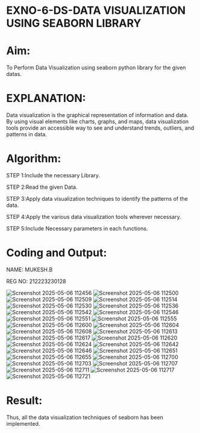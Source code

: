 # EXNO-6-DS-DATA VISUALIZATION USING SEABORN LIBRARY

# Aim:
  To Perform Data Visualization using seaborn python library for the given datas.

# EXPLANATION:
Data visualization is the graphical representation of information and data. By using visual elements like charts, graphs, and maps, data visualization tools provide an accessible way to see and understand trends, outliers, and patterns in data.

# Algorithm:
STEP 1:Include the necessary Library.

STEP 2:Read the given Data.

STEP 3:Apply data visualization techniques to identify the patterns of the data.

STEP 4:Apply the various data visualization tools wherever necessary.

STEP 5:Include Necessary parameters in each functions.

# Coding and Output:

 NAME: MUKESH.B
 
 REG NO: 212223230128

![Screenshot 2025-05-06 112456](https://github.com/user-attachments/assets/081e89e9-5fdd-4d35-af88-de0f6ef2dd87)
![Screenshot 2025-05-06 112500](https://github.com/user-attachments/assets/3d44f50f-e9ab-4b57-8d5a-d0583565c6c9)
![Screenshot 2025-05-06 112509](https://github.com/user-attachments/assets/86a6647e-c564-4da4-b37c-9d70bc4b7765)
![Screenshot 2025-05-06 112514](https://github.com/user-attachments/assets/b5f598cf-244c-4daf-8724-d8c90ceb2c63)
![Screenshot 2025-05-06 112530](https://github.com/user-attachments/assets/613a0e83-c443-461c-bc06-cc8cfe680ce0)
![Screenshot 2025-05-06 112536](https://github.com/user-attachments/assets/09aa72fb-8acc-420d-af08-e942029a18d6)
![Screenshot 2025-05-06 112542](https://github.com/user-attachments/assets/22adf710-a28f-4cec-8840-abbbddf99280)
![Screenshot 2025-05-06 112546](https://github.com/user-attachments/assets/fd5a5be9-e0c4-4ebf-b9a0-6ff416a29961)
![Screenshot 2025-05-06 112551](https://github.com/user-attachments/assets/62b73aad-eee0-46fd-a2c6-f1c9e16ef9e3)
![Screenshot 2025-05-06 112555](https://github.com/user-attachments/assets/dd3c82fa-782b-48d1-84ee-9ab97756a82d)
![Screenshot 2025-05-06 112600](https://github.com/user-attachments/assets/0d44a405-c576-457d-9f8d-5357f646d07f)
![Screenshot 2025-05-06 112604](https://github.com/user-attachments/assets/9aeac826-9370-4732-8506-b8abcfbee3ca)
![Screenshot 2025-05-06 112608](https://github.com/user-attachments/assets/16f8145b-e57a-4dd2-8045-9d5b95f06525)
![Screenshot 2025-05-06 112613](https://github.com/user-attachments/assets/a694b564-3000-400e-98ad-13fde36d5679)
![Screenshot 2025-05-06 112617](https://github.com/user-attachments/assets/5576a8a9-6cd6-4c09-ac5f-c2bf69b93a09)
![Screenshot 2025-05-06 112620](https://github.com/user-attachments/assets/0f72cb62-053c-4bbc-bd9d-86c2af3d3d04)
![Screenshot 2025-05-06 112624](https://github.com/user-attachments/assets/f6fafa28-014c-4d27-811a-bec50664c71e)
![Screenshot 2025-05-06 112642](https://github.com/user-attachments/assets/34d323f0-8644-483f-bf92-50d8b523c6ea)
![Screenshot 2025-05-06 112646](https://github.com/user-attachments/assets/4b0a5bfa-6a7f-4b52-aa0c-5483e5eae8ca)
![Screenshot 2025-05-06 112651](https://github.com/user-attachments/assets/dc081cc6-7e37-4788-b42a-e9059fc9ad39)
![Screenshot 2025-05-06 112655](https://github.com/user-attachments/assets/b5186735-d813-422b-9a92-a6caf7c506ae)
![Screenshot 2025-05-06 112700](https://github.com/user-attachments/assets/dcf5498f-db02-4826-96cf-f3ddf3596ca5)
![Screenshot 2025-05-06 112703](https://github.com/user-attachments/assets/7c16ace0-d951-497a-83fb-6ae60556d855)
![Screenshot 2025-05-06 112707](https://github.com/user-attachments/assets/803dd74f-3ff6-40f9-9cc0-a47ccd38cc89)
![Screenshot 2025-05-06 112711](https://github.com/user-attachments/assets/e62c1e3e-151c-4bef-914c-702234509bc1)
![Screenshot 2025-05-06 112717](https://github.com/user-attachments/assets/bf07d949-0e83-492b-b16f-eb18fe0f8e3e)
![Screenshot 2025-05-06 112721](https://github.com/user-attachments/assets/4a89fd00-0907-40b4-ae75-837b4fe4e438)


























 

# Result:
Thus, all the data visualization techniques of seaborn has been implemented.
